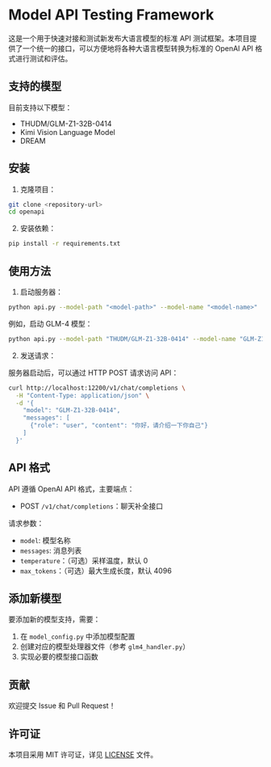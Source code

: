 # Model API Testing Framework

这是一个用于快速对接和测试新发布大语言模型的标准 API 测试框架。本项目提供了一个统一的接口，可以方便地将各种大语言模型转换为标准的 OpenAI API 格式进行测试和评估。

## 支持的模型

目前支持以下模型：
- THUDM/GLM-Z1-32B-0414
- Kimi Vision Language Model
- DREAM

## 安装

1. 克隆项目：
```bash
git clone <repository-url>
cd openapi
```

2. 安装依赖：
```bash
pip install -r requirements.txt
```

## 使用方法

1. 启动服务器：
```bash
python api.py --model-path "<model-path>" --model-name "<model-name>"
```

例如，启动 GLM-4 模型：
```bash
python api.py --model-path "THUDM/GLM-Z1-32B-0414" --model-name "GLM-Z1-32B-0414"
```

2. 发送请求：

服务器启动后，可以通过 HTTP POST 请求访问 API：

```bash
curl http://localhost:12200/v1/chat/completions \
  -H "Content-Type: application/json" \
  -d '{
    "model": "GLM-Z1-32B-0414",
    "messages": [
      {"role": "user", "content": "你好，请介绍一下你自己"}
    ]
  }'
```

## API 格式

API 遵循 OpenAI API 格式，主要端点：

- POST `/v1/chat/completions`：聊天补全接口

请求参数：
- `model`: 模型名称
- `messages`: 消息列表
- `temperature`：（可选）采样温度，默认 0
- `max_tokens`：（可选）最大生成长度，默认 4096

## 添加新模型

要添加新的模型支持，需要：

1. 在 `model_config.py` 中添加模型配置
2. 创建对应的模型处理器文件（参考 `glm4_handler.py`）
3. 实现必要的模型接口函数

## 贡献

欢迎提交 Issue 和 Pull Request！

## 许可证

本项目采用 MIT 许可证，详见 [LICENSE](LICENSE) 文件。